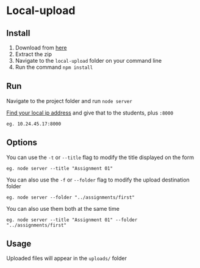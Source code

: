 # Local-upload


## Install

1. Download from [here](https://github.com/nicksheffield/local-upload/archive/master.zip)
2. Extract the zip
3. Navigate to the `local-upload` folder on your command line
4. Run the command `npm install`


## Run
Navigate to the project folder and run `node server`

[Find your local ip address](http://lifehacker.com/5833108/how-to-find-your-local-and-external-ip-address) and give that to the students, plus `:8000`

```
eg. 10.24.45.17:8000
```

## Options

You can use the `-t` or `--title` flag to modify the title displayed on the form
```
eg. node server --title "Assignment 01"
```

You can also use the `-f` or `--folder` flag to modify the upload destination folder
```
eg. node server --folder "../assignments/first"
```

You can also use them both at the same time
```
eg. node server --title "Assignment 01" --folder "../assignments/first"
```


## Usage
Uploaded files will appear in the `uploads/` folder